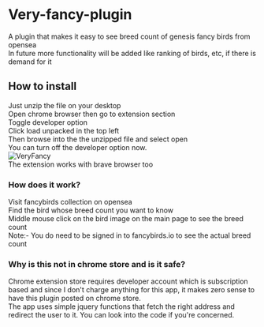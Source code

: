 # Very-fancy-plugin
A plugin that makes it easy to see breed count of genesis fancy birds from opensea<br>
In future more functionality will be added like ranking of birds, etc, if there is demand for it

## How to install
Just unzip the file on your desktop<br>
Open chrome browser then go to extension section<br> 
Toggle developer option<br>
Click load unpacked in the top left<br>
Then browse into the the unzipped file and select open<br>
You can turn off the developer option now.<br>
![VeryFancy](https://user-images.githubusercontent.com/105006696/171110484-8a610bd4-a741-4f33-b5b7-9dcdaf2c159f.gif)<br>
The extension works with brave browser too

### How does it work?
Visit fancybirds collection on opensea<br>
Find the bird whose breed count you want to know<br>
Middle mouse click on the bird image on the main page to see the breed count<br>
Note:- You do need to be signed in to fancybirds.io to see the actual breed count<br>

### Why is this not in chrome store and is it safe?
Chrome extension store requires developer account which is subscription based and since I don't charge anything for this app, it makes zero sense to have this plugin posted on chrome store.<br>
The app uses simple jquery functions that fetch the right address and redirect the user to it. You can look into the code if you're concerned.   
